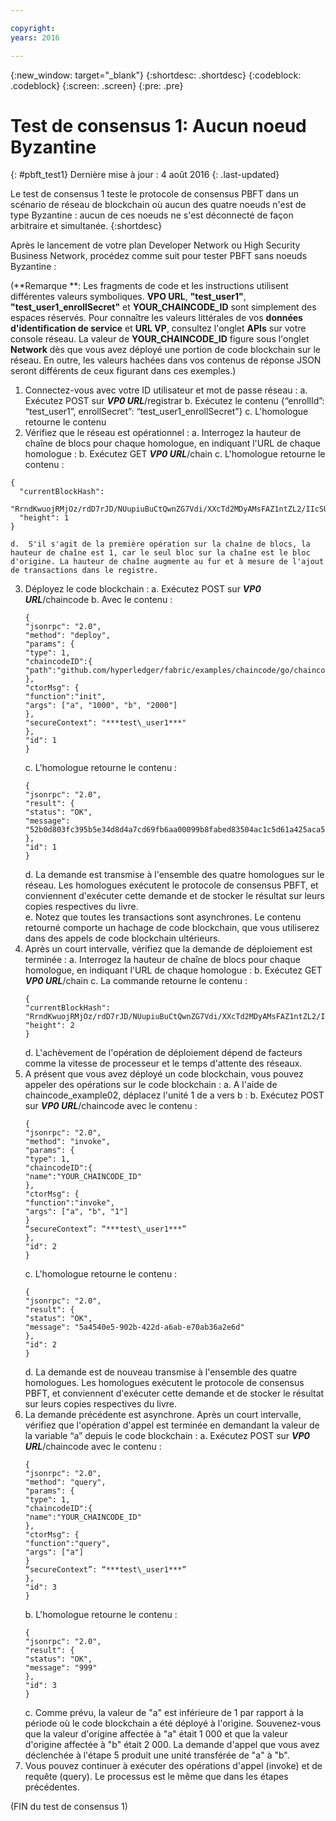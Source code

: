 ```yaml
---

copyright:
years: 2016

---
```


{:new_window: target="_blank"}
{:shortdesc: .shortdesc}
{:codeblock: .codeblock}
{:screen: .screen}
{:pre: .pre}


# Test de consensus 1: Aucun noeud Byzantine
{: #pbft_test1}
Dernière mise à jour : 4 août 2016
{: .last-updated}

Le test de consensus 1 teste le protocole de consensus PBFT dans un scénario de réseau de blockchain où aucun des quatre noeuds n'est de type Byzantine : aucun de ces noeuds ne s'est déconnecté de façon arbitraire et simultanée.
{:shortdesc}

Après le lancement de votre plan Developer Network ou High Security Business Network, procédez comme suit pour tester PBFT sans noeuds Byzantine :

(**Remarque **:  Les fragments de code et les instructions utilisent différentes valeurs symboliques.  **VPO URL**, **"test_user1"**, **"test_user1_enrollSecret"** et **YOUR_CHAINCODE_ID** sont simplement des espaces réservés.  Pour connaître les valeurs littérales de vos **données d'identification de service** et **URL VP**, consultez l'onglet **APIs** sur votre console réseau.  La valeur de **YOUR_CHAINCODE_ID** figure sous l'onglet **Network** dès que vous avez déployé une portion de code blockchain sur le réseau.  En outre, les valeurs hachées dans vos contenus de réponse JSON seront différents de ceux figurant dans ces exemples.)

1.	Connectez-vous avec votre ID utilisateur et mot de passe réseau :
    a.  Exécutez POST sur ***VP0 URL***/registrar
    b.	Exécutez le contenu {“enrollId”: “test_user1”, enrollSecret”: “test_user1_enrollSecret”}
    c.	L'homologue retourne le contenu
2.	Vérifiez que le réseau est opérationnel :
    a.	Interrogez la hauteur de chaîne de blocs pour chaque homologue, en indiquant l'URL de chaque homologue :
    b.  Exécutez GET ***VP0 URL***/chain
    c.  L'homologue retourne le contenu :
   ```
   {
     "currentBlockHash":
     "RrndKwuojRMjOz/rdD7rJD/NUupiuBuCtQwnZG7Vdi/XXcTd2MDyAMsFAZ1ntZL2/IIcSUeatIZAKS6ss7fEvg==",
     "height": 1
   }
   ```
    d.	S'il s'agit de la première opération sur la chaîne de blocs, la hauteur de chaîne est 1, car le seul bloc sur la chaîne est le bloc d'origine. La hauteur de chaîne augmente au fur et à mesure de l'ajout de transactions dans le registre.
3.	Déployez le code blockchain :
    a.	Exécutez POST sur ***VP0 URL***/chaincode
    b.  Avec le contenu :  
       ```
       {
       "jsonrpc": "2.0",
       "method": "deploy",
       "params": {
       "type": 1,
       "chaincodeID":{
       "path":"github.com/hyperledger/fabric/examples/chaincode/go/chaincode_example02"
       },
       "ctorMsg": {
       "function":"init",
       "args": ["a", "1000", "b", "2000"]
       },
       "secureContext": "***test\_user1***"
       },
       "id": 1
       }
       ```
     c.  L'homologue retourne le contenu :  
       ```
       {
       "jsonrpc": "2.0",
       "result": {
       "status": "OK",
       "message":
       "52b0d803fc395b5e34d8d4a7cd69fb6aa00099b8fabed83504ac1c5d61a425aca5b3ad3bf96643ea4fdaac132c417c37b00f88fa800de7ece387d008a76d3586"
       },
       "id": 1
       }
       ```
    d. La demande est transmise à l'ensemble des quatre homologues sur le réseau. Les homologues exécutent le protocole de consensus PBFT, et conviennent d'exécuter cette demande et de stocker le résultat sur leurs copies respectives du livre.  
    e.	Notez que toutes les transactions sont asynchrones. Le contenu retourné comporte un hachage de code blockchain, que vous utiliserez dans des appels de code blockchain ultérieurs.
4.  Après un court intervalle, vérifiez que la demande de déploiement est terminée :
    a.  Interrogez la hauteur de chaîne de blocs pour chaque homologue, en indiquant l'URL de chaque homologue :
    b.  Exécutez GET ***VP0 URL***/chain
    c.  La commande retourne le contenu :
      ```
      {
      "currentBlockHash":
      "RrndKwuojRMjOz/rdD7rJD/NUupiuBuCtQwnZG7Vdi/XXcTd2MDyAMsFAZ1ntZL2/IIcSUeatIZAKS6ss7fEvg==",
      "height": 2
      }
      ```
    d.  L'achèvement de l'opération de déploiement dépend de facteurs comme la vitesse de processeur et le temps d'attente des réseaux.
5.  A présent que vous avez déployé un code blockchain, vous pouvez appeler des opérations sur le code blockchain :
    a.  A l'aide de chaincode_example02, déplacez l'unité 1 de a vers b :
    b.  Exécutez POST sur ***VP0 URL***/chaincode avec le contenu :
      ```
      {
      "jsonrpc": "2.0",
      "method": "invoke",
      "params": {
      "type": 1,
      "chaincodeID":{
      "name":"YOUR_CHAINCODE_ID"
      },
      "ctorMsg": {
      "function":"invoke",
      "args": ["a", "b", "1"]
      }
      “secureContext”: “***test\_user1***”
      },
      "id": 2
      }
      ```
    c.  L'homologue retourne le contenu :
      ```
      {
      "jsonrpc": "2.0",
      "result": {
      "status": "OK",
      "message": "5a4540e5-902b-422d-a6ab-e70ab36a2e6d"
      },
      "id": 2
      }
      ```  
    d.  La demande est de nouveau transmise à l'ensemble des quatre homologues. Les homologues exécutent le protocole de consensus PBFT, et conviennent d'exécuter cette demande et de stocker le résultat sur leurs copies respectives du livre.
6.  La demande précédente est asynchrone. Après un court intervalle, vérifiez que l'opération d'appel est terminée en demandant la valeur de la variable “a” depuis le code blockchain :
    a.  Exécutez POST sur ***VP0 URL***/chaincode avec le contenu :
      ```
      {
      "jsonrpc": "2.0",
      "method": "query",
      "params": {
      "type": 1,
      "chaincodeID":{
      "name":"YOUR_CHAINCODE_ID"
      },
      "ctorMsg": {
      "function":"query",
      "args": ["a"]
      }
      “secureContext”: “***test\_user1***”
      },
      "id": 3
      }
      ```   
    b.  L'homologue retourne le contenu :
      ```
      {
      "jsonrpc": "2.0",
      "result": {
      "status": "OK",
      "message": "999"
      },
      "id": 3
      }
      ```
    c.  Comme prévu, la valeur de "a" est inférieure de 1 par rapport à la période où le code blockchain a été déployé à l'origine.  Souvenez-vous que la valeur d'origine affectée à "a" était 1 000 et que la valeur d'origine affectée à "b" était 2 000.  La demande d'appel que vous avez déclenchée à l'étape 5 produit une unité transférée de "a" à "b".
7.  Vous pouvez continuer à exécuter des opérations d'appel (invoke) et de requête (query). Le processus est le même que dans les étapes précédentes.

  (FIN du test de consensus 1)
